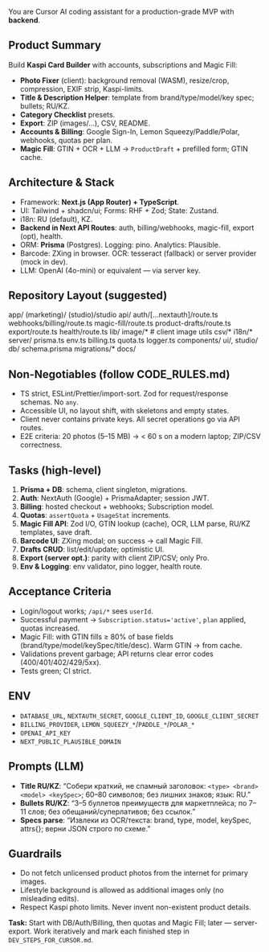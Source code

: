 You are Cursor AI coding assistant for a production-grade MVP with **backend**.

## Product Summary
Build **Kaspi Card Builder** with accounts, subscriptions and Magic Fill:
- **Photo Fixer** (client): background removal (WASM), resize/crop, compression, EXIF strip, Kaspi-limits.
- **Title & Description Helper**: template from brand/type/model/key spec; bullets; RU/KZ.
- **Category Checklist** presets.
- **Export**: ZIP (images/…), CSV, README.
- **Accounts & Billing**: Google Sign-In, Lemon Squeezy/Paddle/Polar, webhooks, quotas per plan.
- **Magic Fill**: GTIN + OCR + LLM → `ProductDraft` + prefilled form; GTIN cache.

## Architecture & Stack
- Framework: **Next.js (App Router) + TypeScript**.
- UI: Tailwind + shadcn/ui; Forms: RHF + Zod; State: Zustand.
- i18n: RU (default), KZ.
- **Backend in Next API Routes**: auth, billing/webhooks, magic-fill, export (opt), health.
- ORM: **Prisma** (Postgres). Logging: pino. Analytics: Plausible.
- Barcode: ZXing in browser. OCR: tesseract (fallback) or server provider (mock in dev).
- LLM: OpenAI (4o-mini) or equivalent — via server key.

## Repository Layout (suggested)
app/
(marketing)/
(studio)/studio
api/
auth/[...nextauth]/route.ts
webhooks/billing/route.ts
magic-fill/route.ts
product-drafts/route.ts
export/route.ts
health/route.ts
lib/
image/* # client image utils
csv/*
i18n/*
server/
prisma.ts
env.ts
billing.ts
quota.ts
logger.ts
components/
ui/, studio/
db/
schema.prisma
migrations/*
docs/

## Non-Negotiables (follow **CODE_RULES.md**)
- TS strict, ESLint/Prettier/import-sort. Zod for request/response schemas. No `any`.
- Accessible UI, no layout shift, with skeletons and empty states.
- Client never contains private keys. All secret operations go via API routes.
- E2E criteria: 20 photos (5–15 MB) → < 60 s on a modern laptop; ZIP/CSV correctness.

## Tasks (high-level)
1) **Prisma + DB**: schema, client singleton, migrations.
2) **Auth**: NextAuth (Google) + PrismaAdapter; session JWT.
3) **Billing**: hosted checkout + webhooks; Subscription model.
4) **Quotas**: `assertQuota` + `UsageStat` increments.
5) **Magic Fill API**: Zod I/O, GTIN lookup (cache), OCR, LLM parse, RU/KZ templates, save draft.
6) **Barcode UI**: ZXing modal; on success → call Magic Fill.
7) **Drafts CRUD**: list/edit/update; optimistic UI.
8) **Export (server opt.)**: parity with client ZIP/CSV; only Pro.
9) **Env & Logging**: env validator, pino logger, health route.

## Acceptance Criteria
- Login/logout works; `/api/*` sees `userId`.
- Successful payment → `Subscription.status='active'`, `plan` applied, quotas increased.
- Magic Fill: with GTIN fills ≥ 80% of base fields (brand/type/model/keySpec/title/desc). Warm GTIN → from cache.
- Validations prevent garbage; API returns clear error codes (400/401/402/429/5xx).
- Tests green; CI strict.

## ENV
- `DATABASE_URL`, `NEXTAUTH_SECRET`, `GOOGLE_CLIENT_ID`, `GOOGLE_CLIENT_SECRET`
- `BILLING_PROVIDER`, `LEMON_SQUEEZY_*`/`PADDLE_*`/`POLAR_*`
- `OPENAI_API_KEY`
- `NEXT_PUBLIC_PLAUSIBLE_DOMAIN`

## Prompts (LLM)
- **Title RU/KZ**: “Собери краткий, не спамный заголовок: `<type> <brand> <model> <keySpec>`; 60–80 символов; без лишних знаков; язык: RU.”
- **Bullets RU/KZ**: “3–5 буллетов преимуществ для маркетплейса; по 7–11 слов; без обещаний/суперлативов; без ссылок.”
- **Specs parse**: “Извлеки из OCR/текста: brand, type, model, keySpec, attrs{}; верни JSON строго по схеме.”

## Guardrails
- Do not fetch unlicensed product photos from the internet for primary images.
- Lifestyle background is allowed as additional images only (no misleading edits).
- Respect Kaspi photo limits. Never invent non-existent product details.

**Task:** Start with DB/Auth/Billing, then quotas and Magic Fill; later — server-export. Work iteratively and mark each finished step in `DEV_STEPS_FOR_CURSOR.md`.
